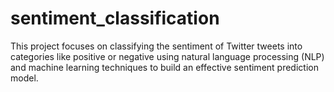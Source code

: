 # sentiment_classification
This project focuses on classifying the sentiment of Twitter tweets into categories like positive or negative using natural language processing (NLP) and machine learning techniques to build an effective sentiment prediction model.
